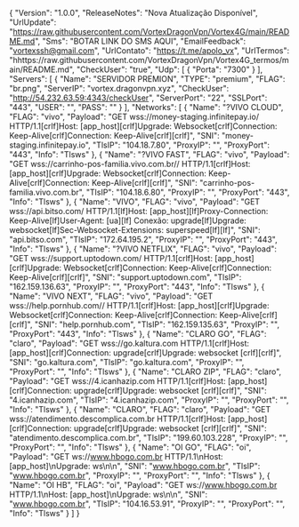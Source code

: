 {
  "Version": "1.0.0",
  "ReleaseNotes": "Nova Atualização Disponível",
  "UrlUpdate": "https://raw.githubusercontent.com/VortexDragonVpn/Vortex4G/main/README.md",
  "Sms": "BOTAR LINK DO SMS AQUI",
  "EmailFeedback": "vortexssh@gmail.com",
  "UrlContato": "https://t.me/apolo_vx",
  "UrlTermos": "hhttps://raw.githubusercontent.com/VortexDragonVpn/Vortex4G_termos/main/README.md",
  "CheckUser": "true",
  "Udp": [
    {
      "Porta": "7300"
    }
  ],
  "Servers": [
    {
      "Name": "SERVIDOR PREMION",
      "TYPE": "premium",
      "FLAG": "br.png",
      "ServerIP": "vortex.dragonvpn.xyz",
      "CheckUser": "http://54.232.63.59:4343/checkUser",
      "ServerPort": "22",
      "SSLPort": "443",
      "USER": "",
      "PASS": ""
    }
  ],
  "Networks": [
    {
      "Name": "?VIVO CLOUD",
      "FLAG": "vivo",
      "Payload": "GET wss://money-staging.infinitepay.io/ HTTP/1.1[crlf]Host: [app_host][crlf]Upgrade: Websocket[crlf]Connection: Keep-Alive[crlf]Connection: Keep-Alive[crlf][crlf]",
      "SNI": "money-staging.infinitepay.io",
      "TlsIP": "104.18.7.80",
      "ProxyIP": "",
      "ProxyPort": "443",
      "Info": "Tlsws"
    },
    {
      "Name": "?VIVO FAST",
      "FLAG": "vivo",
      "Payload": "GET wss://carrinho-pos-familia.vivo.com.br// HTTP/1.1[crlf]Host: [app_host][crlf]Upgrade: Websocket[crlf]Connection: Keep-Alive[crlf]Connection: Keep-Alive[crlf][crlf]",
      "SNI": "carrinho-pos-familia.vivo.com.br",
      "TlsIP": "104.18.6.80",
      "ProxyIP": "",
      "ProxyPort": "443",
      "Info": "Tlsws"
    },
    {
      "Name": "VIVO",
      "FLAG": "vivo",
      "Payload": "GET wss://api.bitso.com/ HTTP/1.1[lf]Host: [app_host][lf]Proxy-Connection: Keep-Alive[lf]User-Agent: [ua][lf] Conexão: upgrade[lf]Upgrade: websocket[lf]Sec-Websocket-Extensions: superspeed[lf][lf]",
      "SNI": "api.bitso.com",
      "TlsIP": "172.64.195.2",
      "ProxyIP": "",
      "ProxyPort": "443",
      "Info": "Tlsws"
    },
    {
      "Name": "?VIVO NETFLIX",
      "FLAG": "vivo",
      "Payload": "GET wss://support.uptodown.com/ HTTP/1.1[crlf]Host: [app_host][crlf]Upgrade: Websocket[crlf]Connection: Keep-Alive[crlf]Connection: Keep-Alive[crlf][crlf]",
      "SNI": "support.uptodown.com",
      "TlsIP": "162.159.136.63",
      "ProxyIP": "",
      "ProxyPort": "443",
      "Info": "Tlsws"
    },
    {
      "Name": "VIVO NEXT",
      "FLAG": "vivo",
      "Payload": "GET wss://help.pornhub.com// HTTP/1.1[crlf]Host: [app_host][crlf]Upgrade: Websocket[crlf]Connection: Keep-Alive[crlf]Connection: Keep-Alive[crlf][crlf]",
      "SNI": "help.pornhub.com",
      "TlsIP": "162.159.135.63",
      "ProxyIP": "",
      "ProxyPort": "443",
      "Info": "Tlsws"
    },
    {
      "Name": "️CLARO GO",
      "FLAG": "claro",
      "Payload": "GET wss://go.kaltura.com HTTP/1.1[crlf]Host: [app_host][crlf]Connection: upgrade[crlf]Upgrade: websocket [crlf][crlf]",
      "SNI": "go.kaltura.com",
      "TlsIP": "go.kaltura.com",
      "ProxyIP": "",
      "ProxyPort": "",
      "Info": "Tlsws"
    },
    {
      "Name": "️CLARO ZIP",
      "FLAG": "claro",
      "Payload": "GET wss://4.icanhazip.com HTTP/1.1[crlf]Host: [app_host][crlf]Connection: upgrade[crlf]Upgrade: websocket [crlf][crlf]",
      "SNI": "4.icanhazip.com",
      "TlsIP": "4.icanhazip.com",
      "ProxyIP": "",
      "ProxyPort": "",
      "Info": "Tlsws"
    },
    {
      "Name": "️CLARO",
      "FLAG": "claro",
      "Payload": "GET wss://atendimento.descomplica.com.br HTTP/1.1[crlf]Host: [app_host][crlf]Connection: upgrade[crlf]Upgrade: websocket [crlf][crlf]",
      "SNI": "atendimento.descomplica.com.br",
      "TlsIP": "199.60.103.228",
      "ProxyIP": "",
      "ProxyPort": "",
      "Info": "Tlsws"
    },
    {
      "Name": "OI GO",
      "FLAG": "oi",
      "Payload": "GET ws://www.hbogo.com.br HTTP/1.1\nHost: [app_host]\nUpgrade: ws\n\n",
      "SNI": "www.hbogo.com.br",
      "TlsIP": "www.hbogo.com.br",
      "ProxyIP": "",
      "ProxyPort": "",
      "Info": "Tlsws"
    },
    {
      "Name": "OI HB",
      "FLAG": "oi",
      "Payload": "GET ws://www.hbogo.com.br HTTP/1.1\nHost: [app_host]\nUpgrade: ws\n\n",
      "SNI": "www.hbogo.com.br",
      "TlsIP": "104.16.53.91",
      "ProxyIP": "",
      "ProxyPort": "",
      "Info": "Tlsws"
    }
  ]
}
